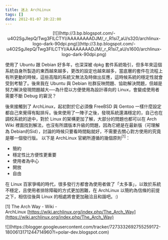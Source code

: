 ```yaml
---
title: 迷上 ArchLinux
tags: []
date: 2012-01-07 20:22:00
---
```


<div class="separator" style="clear: both; text-align: center;">[![](http://3.bp.blogspot.com/-u4O2SgJIepQ/Twg3FILCTYI/AAAAAAAADJM/_r_R1si7_aU/s320/archlinux-logo-dark-90dpi.png)](http://3.bp.blogspot.com/-u4O2SgJIepQ/Twg3FILCTYI/AAAAAAAADJM/_r_R1si7_aU/s1600/archlinux-logo-dark-90dpi.png)</div>

使用了 Ubuntu 跟 Debian 好多年，也深深被 dpkg 套件系統吸引，但多年來這個系統自身所製造的東西越來越多，更改的設定也越來越多，當底層的套件在流程上有所更動的時候，這些高階的系統又無法及時做出反應，這時候系統的穩定性就會受到考驗了。後來我在 Ubuntu 與 Debian 社群反映問題、協助解決問題，但越是努力解決發現問題越大──為什麼以方便使用為設計導向的 Linux，會變成使用者需要不斷 Debug 的窘況？

後來接觸到了 ArchLinux，起初對於它必須像 FreeBSD 與 Gentoo 一樣什麼設定都自己來覺得有點排斥。後來使用了一陣子之後，發現系統還滿穩定的，自己也在調校系統的途中，對於 Linux 的架構更加了解，大部分的問題也都可以在 Arch Wiki 裡面找到解法，也沒有所謂版本升級的問題，因為它總是在最新版（可理解為 Debian的Sid），討論的時候只要看時間點就好，不需要去關心對方使用的究竟是哪一個發行版。
以下是 ArchLinux 官網所遵循的幾個原則<sup>[1]</sup>：

*   簡約
*   穩定性比方便性更重要
*   使用者為中心
*   開放
*   自由

在 Linux 百家爭鳴的時代，很多發行方都會為使用者做了「太多事」，以致於系統不穩定，且使用者排除障礙的方式更加困難，在 ArchLinux 以簡約為信條的前提之下，相信往後與 Linux 的相處將會更加融洽且和諧吧。:)

<a name='more'></a>[1]&nbsp;The Arch Way - Wiki - ArchLinux&nbsp;[https://wiki.archlinux.org/index.php/The_Arch_Way](https://wiki.archlinux.org/index.php/The_Arch_Way)
<div class="blogger-post-footer">![](https://blogger.googleusercontent.com/tracker/7273332692755259172-1800613171244714960?l=polar-dev.blogspot.com)</div>